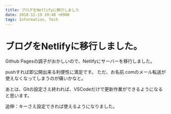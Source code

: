 ```yaml
---
title: ブログをNetlifyに移行しました
date: 2018-12-19 19:48 +0900
tags: Information, Tech
---
```


# ブログをNetlifyに移行しました。

Github Pagesの調子がおかしいので、Netlifyにサーバーを移行しました。

pushすれば即公開出来る利便性に満足です。
ただ、お名前.comのメール転送が使えなくなってしまうのが痛いかなと。

あとは、Gitの設定さえ終われば、VSCodeだけで更新作業ができるようになると思います。

追伸：キーさえ設定できれば使えるようになりました。